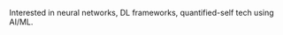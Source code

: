 Interested in neural networks, DL frameworks, quantified-self tech using AI/ML.
 <!--
## Hi there 👋


**sytandas/sytandas** is a ✨ _special_ ✨ repository because its `README.md` (this file) appears on your GitHub profile.

Here are some ideas to get you started:

- 🔭 I’m currently working on ...
- 🌱 I’m currently learning ...
- 👯 I’m looking to collaborate on ...
- 🤔 I’m looking for help with ...
- 💬 Ask me about ...
- 📫 How to reach me: sytandas@gmail.com
- 😄 Pronouns: ...
- ⚡ Fun fact: 
-->
